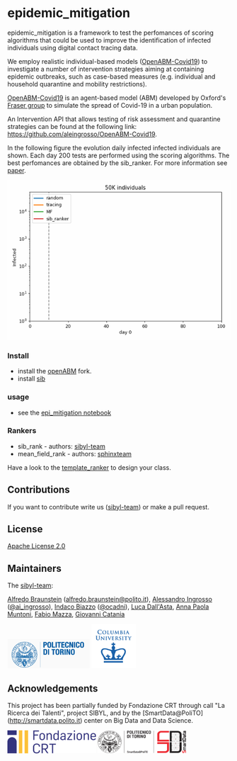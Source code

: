 # epidemic_mitigation

epidemic_mitigation is a framework to test the perfomances of scoring algorithms that could be used to improve the identification of infected individuals using digital contact tracing data.  

We employ realistic individual-based models ([OpenABM-Covid19](https://github.com/BDI-pathogens/OpenABM-Covid19)) to investigate a number of intervention strategies aiming at containing epidemic outbreaks, such as case-based measures (e.g. individual and household quarantine and mobility restrictions).  

[OpenABM-Covid19](https://github.com/BDI-pathogens/OpenABM-Covid19) is an agent-based model (ABM) developed by Oxford's [Fraser group](https://www.coronavirus-fraser-group.org/) to simulate the spread of Covid-19 in a urban population.

An Intervention API that allows testing of risk assessment and quarantine strategies can be found at the following link: https://github.com/aleingrosso/OpenABM-Covid19.  

In the following figure the evolution daily infected infected individuals are shown. Each day 200 tests are performed using the scoring algorithms. The best perfomances are obtained by the sib_ranker. For more information see [paper]().
<p align="center">
  <img src="./examples/figs/anim_50K_log.gif">
</p>


### Install
* install the [openABM](https://github.com/aleingrosso/OpenABM-Covid19) fork.
* install [sib](https://github.com/sibyl-team/sib)

### usage
* see the [epi_mitigation notebook](https://github.com/sibyl-team/epidemic_mitigation/blob/master/epi_mitigation.ipynb)

### Rankers
* sib_rank - authors: [sibyl-team](mailto:sibylteam@gmail.com?subject=[GitHub]%20Source%20sibilla)
* mean_field_rank - authors: [sphinxteam](https://github.com/sphinxteam/sir_inference) 

Have a look to the [template_ranker](https://github.com/sibyl-team/epidemic_mitigation/blob/master/src/loop_ranker/template_ranker.py) to design your class.

## Contributions
If you want to contribute write us ([sibyl-team](mailto:sibylteam@gmail.com?subject=[GitHub]%20Source%20sibilla)) or make a pull request.

## License
[Apache License 2.0](LICENSE)

## Maintainers
The [sibyl-team](https://github.com/sibyl-team):

[Alfredo Braunstein](http://staff.polito.it/alfredo.braunstein) ([alfredo.braunstein@polito.it](mailto:alfredo.braunstein@polito.it)), [Alessandro Ingrosso](mailto:alessingrosso@gmail.com) ([@ai_ingrosso](https://twitter.com/ai_ngrosso)), [Indaco Biazzo](mailto:indaco.biazzo@polito.it) ([@ocadni](https://twitter.com/ocadni)), [Luca Dall'Asta](mailto:luca.dallasta@polito.it), [Anna Paola Muntoni](),  [Fabio Mazza](), [Giovanni Catania]()

<p float="left">
<img src="examples/figs/polito_log.png" width="186" height="66">
<img src="examples/figs/columbia_logo.jpg" width="100" height="100">
</p>

## Acknowledgements
This project has been partially funded by Fondazione CRT through call "La Ricerca dei Talenti", project SIBYL, and by the [SmartData@PoliTO] (http://smartdata.polito.it) center on Big Data and Data Science.
<p float="left">
<img src="examples/figs/fcrt-logo.png" width="200" height="52">
<img src="examples/figs/smartData_logo.png" width="200" height="52">
</p>

